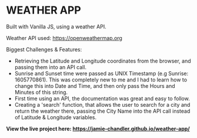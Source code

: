 # WEATHER APP

Built with Vanilla JS, using a weather API.

Weather API used: https://openweathermap.org


Biggest Challenges & Features: 
- Retrieving the Latitude and Longitude coordinates from the browser, and passing them into an API call.
- Sunrise and Sunset time were passed as UNIX Timestamp (e.g Sunrise: 1605770861). This was completely new to me and I had to learn how to change this into Date and Time, and then only pass the Hours and Minutes of this string.
- First time using an API, the documentation was great and easy to follow.
- Creating a 'search' function, that allows the user to search for a city and return the weather there, passing the City Name into the API call instead of Latitude & Longitude variables.



**View the live project here: https://jamie-chandler.github.io/weather-app/**
